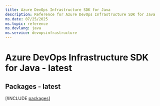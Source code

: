 ```yaml
---
title: Azure DevOps Infrastructure SDK for Java
description: Reference for Azure DevOps Infrastructure SDK for Java
ms.date: 07/25/2025
ms.topic: reference
ms.devlang: java
ms.service: devopsinfrastructure
---
```

# Azure DevOps Infrastructure SDK for Java - latest
## Packages - latest
[!INCLUDE [packages](devops-infrastructure-index.md)]